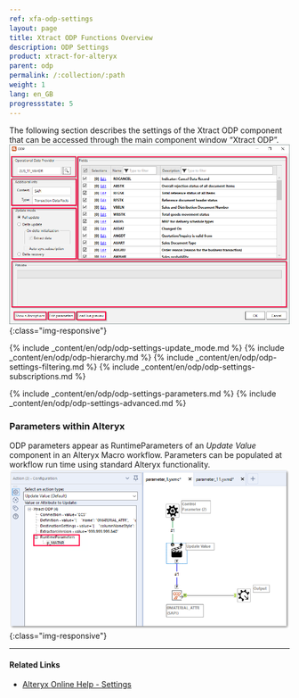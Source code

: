 ```yaml
---
ref: xfa-odp-settings
layout: page
title: Xtract ODP Functions Overview
description: ODP Settings
product: xtract-for-alteryx
parent: odp
permalink: /:collection/:path
weight: 1
lang: en_GB
progressstate: 5
---
```


The following section describes the settings of the Xtract ODP component that can be accessed through the main component window “Xtract ODP”.
![ODP Component](/img/content/xfa/xfa_odp_overview.png){:class="img-responsive"}

{% include _content/en/odp/odp-settings-update_mode.md %} 
{% include _content/en/odp/odp-hierarchy.md %} 
{% include _content/en/odp/odp-settings-filtering.md %}
{% include _content/en/odp/odp-settings-subscriptions.md %}

{% include _content/en/odp/odp-settings-parameters.md %}
{% include _content/en/odp/odp-settings-advanced.md %}

### Parameters within Alteryx
ODP parameters appear as RuntimeParameters of an *Update Value* component in an Alteryx Macro workflow. Parameters can be populated at workflow run time using standard Alteryx functionality.
![ODP alteryx parameter](/img/content/odp/set-odp-parameter-in-xfa.png){:class="img-responsive"}

****
#### Related Links
- [Alteryx Online Help - Settings](https://help.alteryx.com/current/designer/user-settings)
